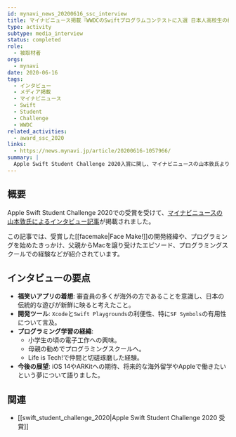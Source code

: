 ```yaml
---
id: mynavi_news_20200616_ssc_interview
title: マイナビニュース掲載『WWDCのSwiftプログラムコンテストに入選 日本人高校生の横顔』
type: activity
subtype: media_interview
status: completed
role:
  - 被取材者
orgs:
  - mynavi
date: 2020-06-16
tags:
  - インタビュー
  - メディア掲載
  - マイナビニュース
  - Swift
  - Student
  - Challenge
  - WWDC
related_activities:
  - award_ssc_2020
links:
  - https://news.mynavi.jp/article/20200616-1057966/
summary: |
  Apple Swift Student Challenge 2020入賞に関し、マイナビニュースの山本敦氏より取材を受け、プログラミングを始めたきっかけやアプリ開発の経緯、WWDC 20への期待について語った記事が掲載されました。
---
```

## 概要
Apple Swift Student Challenge 2020での受賞を受けて、[マイナビニュースの山本敦氏によるインタビュー記事](https://news.mynavi.jp/article/20200616-1057966/)が掲載されました。

この記事では、受賞した[[facemake|Face Make!]]の開発経緯や、プログラミングを始めたきっかけ、父親からMacを譲り受けたエピソード、プログラミングスクールでの経験などが紹介されています。

## インタビューの要点
- **福笑いアプリの着想**: 審査員の多くが海外の方であることを意識し、日本の伝統的な遊びが新鮮に映ると考えたこと。
- **開発ツール**: `Xcode`と`Swift Playgrounds`の利便性、特に`SF Symbols`の有用性について言及。
- **プログラミング学習の経緯**:
    - 小学生の頃の電子工作への興味。
    - 母親の勧めでプログラミングスクールへ。
    - Life is Tech!で仲間と切磋琢磨した経験。
- **今後の展望**: iOS 14やARKitへの期待、将来的な海外留学やAppleで働きたいという夢について語りました。

## 関連
- [[swift_student_challenge_2020|Apple Swift Student Challenge 2020 受賞]]
